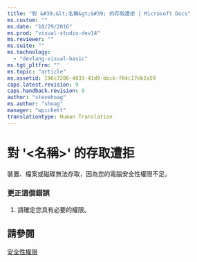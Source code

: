 ```yaml
---
title: "對 &#39;&lt;名稱&gt;&#39; 的存取遭拒 | Microsoft Docs"
ms.custom: ""
ms.date: "10/29/2016"
ms.prod: "visual-studio-dev14"
ms.reviewer: ""
ms.suite: ""
ms.technology: 
  - "devlang-visual-basic"
ms.tgt_pltfrm: ""
ms.topic: "article"
ms.assetid: 196c7286-4833-41d9-bbcb-f64c17eb2a59
caps.latest.revision: 9
caps.handback.revision: 9
author: "stevehoag"
ms.author: "shoag"
manager: "wpickett"
translationtype: Human Translation
---
```

# 對 &#39;&lt;名稱&gt;&#39; 的存取遭拒
裝置、檔案或磁碟無法存取，因為您的電腦安全性權限不足。  
  
### 更正這個錯誤  
  
1.  請確定您具有必要的權限。  
  
## 請參閱  
 [安全性權限](http://msdn.microsoft.com/zh-tw/b03757b4-e926-4196-b738-3733ced2bda0)